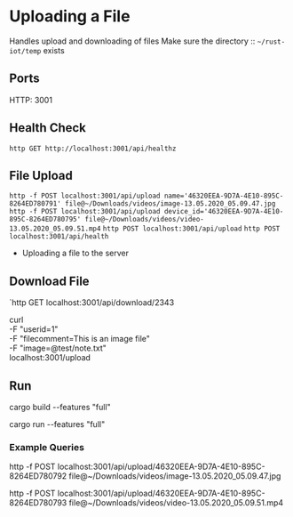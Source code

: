 
# Uploading a File

Handles upload and downloading of files
Make sure the directory :: `~/rust-iot/temp` exists

## Ports

HTTP: 3001

## Health Check
`http GET http://localhost:3001/api/healthz`

## File Upload
`http -f POST localhost:3001/api/upload name='46320EEA-9D7A-4E10-895C-8264ED780791' file@~/Downloads/videos/image-13.05.2020_05.09.47.jpg`
`http -f POST localhost:3001/api/upload device_id='46320EEA-9D7A-4E10-895C-8264ED780795' file@~/Downloads/videos/video-13.05.2020_05.09.51.mp4`
`http POST localhost:3001/api/upload`
`http POST localhost:3001/api/health`
- Uploading a file to the server

## Download File
`http GET localhost:3001/api/download/2343

curl \
  -F "userid=1" \
  -F "filecomment=This is an image file" \
  -F "image=@test/note.txt" \
  localhost:3001/upload
  
  
## Run
cargo build --features "full"

cargo run --features "full"

### Example Queries
http -f POST localhost:3001/api/upload/46320EEA-9D7A-4E10-895C-8264ED780792 file@~/Downloads/videos/image-13.05.2020_05.09.47.jpg

http -f POST localhost:3001/api/upload/46320EEA-9D7A-4E10-895C-8264ED780793 file@~/Downloads/videos/video-13.05.2020_05.09.51.mp4

